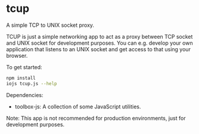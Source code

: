 # tcup
A simple TCP to UNIX socket proxy.


TCUP is just a simple networking app to act as a proxy between TCP socket and UNIX socket for
development purposes. You can e.g. develop your own application that listens to an UNIX socket
and get access to that using your browser.

To get started:
```bash
npm install
iojs tcup.js --help
```

Dependencies:
* toolbox-js: A collection of some JavaScript utilities.

Note: This app is not recommended for production environments, just for development purposes.
